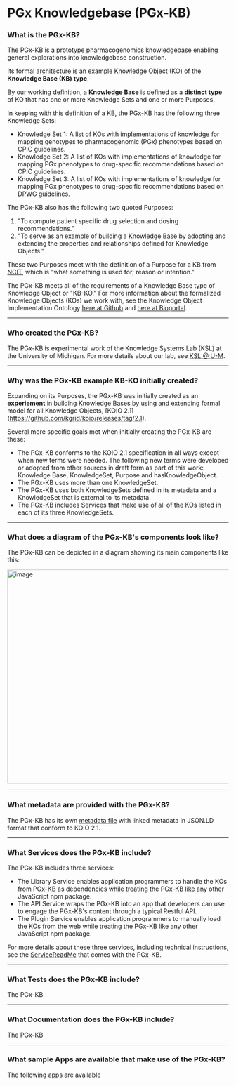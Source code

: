 # PGx Knowledgebase (PGx-KB)

### What is the PGx-KB?

The PGx-KB is a prototype pharmacogenomics knowledgebase enabling general explorations into knowledgebase construction.

Its formal architecture is an example Knowledge Object (KO) of the **Knowledge Base (KB) type**.

By our working definition, a **Knowledge Base** is defined as a **distinct type** of KO that has one or more Knowledge Sets and one or more Purposes.

In keeping with this definition of a KB, the PGx-KB has the following three Knowledge Sets:

- Knowledge Set 1: A list of KOs with implementations of knowledge for mapping genotypes to pharmacogenomic (PGx) phenotypes based on CPIC guidelines.
- Knowledge Set 2: A list of KOs with implementations of knowledge for mapping PGx phenotypes to drug-specific recommendations based on CPIC guidelines.
- Knowledge Set 3: A list of KOs with implementations of knowledge for mapping PGx phenotypes to drug-specific recommendations based on DPWG guidelines.

The PGx-KB also has the following two quoted Purposes:

1. "To compute patient specific drug selection and dosing recommendations."
2. "To serve as an example of building a Knowledge Base by adopting and extending the properties and relationships defined for Knowledge Objects." 

These two Purposes meet with the definition of a Purpose for a KB from [NCIT](https://ontobee.org/ontology/NCIT?iri=http://purl.obolibrary.org/obo/NCIT_C25634), which is "what something is used for; reason or intention."   

The PGx-KB meets all of the requirements of a Knowledge Base type of Knowledge Object or "KB-KO." For more information about the formalized Knowledge Objects (KOs) we work with, see the Knowledge Object Implementation Ontology [here at Github](https://github.com/kgrid/koio) and [here at Bioportal](https://bioportal.bioontology.org/ontologies/KOIO).

- - - 

### Who created the PGx-KB?

The PGx-KB is experimental work of the Knowledge Systems Lab (KSL) at the University of Michigan. For more details about our lab, see [KSL @ U-M](https://knowledge-systems.lab.medicine.umich.edu/).

- - - 

### Why was the PGx-KB example KB-KO initially created?

Expanding on its Purposes, the PGx-KB was initially created as an **experiement** in building Knowledge Bases by using and extending formal model for all Knowledge Objects, [KOIO 2.1] (https://github.com/kgrid/koio/releases/tag/2.1).

Several more specific goals met when initially creating the PGx-KB are these:

- The PGx-KB conforms to the KOIO 2.1 specification in all ways except when new terms were needed. The following new terms were developed or adopted from other sources in draft form as part of this work: Knowledge Base, KnowledgeSet, Purpose and hasKnowledgeObject.
- The PGx-KB uses more than one KnowledgeSet.
- The PGx-KB uses both KnowledgeSets defined in its metadata and a KnowledgeSet that is external to its metadata.
- The PGx-KB includes Services that make use of all of the KOs listed in each of its three KnowledgeSets. 

- - - 

### What does a diagram of the PGx-KB's components look like?

The PGx-KB can be depicted in a diagram showing its main components like this:

<img width="719" height="488" alt="image" src="https://github.com/user-attachments/assets/3730a817-6156-46a6-8b5d-249a23f1ec1d" />

- - - 

### What metadata are provided with the PGx-KB?

The PGx-KB has its own [metadata file](https://github.com/kgrid-objects/pgx-knowledge-base/blob/main/pgx-kb/metadata.json) with linked metadata in JSON.LD format that conform to KOIO 2.1.

- - -

### What Services does the PGx-KB include?

The PGx-KB includes three services:

- The Library Service enables application programmers to handle the KOs from PGx-KB as dependencies while treating the PGx-KB like any other JavaScript npm package.
- The API Service wraps the PGx-KB into an app that developers can use to engage the PGx-KB's content through a typical Restful API.
- The Plugin Service enables application programmers to manually load the KOs from the web while treating the PGx-KB like any other JavaScript npm package.

For more details about these three services, including technical instructions, see the [ServiceReadMe](https://github.com/kgrid-objects/pgx-knowledge-base/blob/main/pgx-kb/ServiceReadMe.md) that comes with the PGx-KB.

- - - 

### What Tests does the PGx-KB include?

The PGx-KB

- - -

### What Documentation does the PGx-KB include?

The PGx-KB

- - - 

### What sample Apps are available that make use of the PGx-KB?

The following apps are available

 

